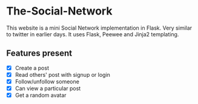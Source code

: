 # The-Social-Network
This website is a mini Social Network implementation in Flask. Very similar to twitter in earlier days.
It uses Flask, Peewee and Jinja2 templating.

## Features present 

- [x] Create a post
- [x] Read others' post with signup or login
- [x] Follow/unfollow someone
- [x] Can view a particular post
- [x] Get a random avatar
